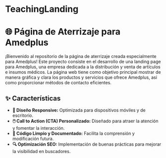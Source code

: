 # TeachingLanding

# 🌐 Página de Aterrizaje para Amedplus

¡Bienvenido al repositorio de la página de aterrizaje creada especialmente para Amedplus! Este proyecto consiste en el desarrollo de una landing page para Amedplus, una empresa dedicada a la distribución y venta de artículos e insumos médicos. La página web tiene como objetivo principal mostrar de manera gráfica y clara los productos y servicios que ofrece Amedplus, así como proporcionar métodos de contacto eficientes.

## ✨ Características

- **📱 Diseño Responsive:** Optimizada para dispositivos móviles y de escritorio.
- **🖱️ Call to Action (CTA) Personalizado:** Diseñado para atraer la atención y fomentar la interacción.
- **🧹 Código Limpio y Documentado:** Facilita la comprensión y modificación futura.
- **🔍 Optimización SEO:** Implementación de buenas prácticas para mejorar la visibilidad en buscadores.
